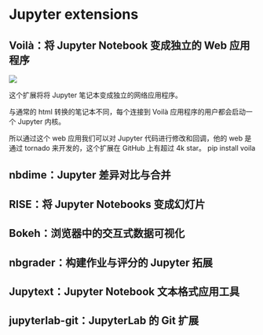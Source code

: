 <!-- @format -->

# Jupyter extensions

## Voilà：将 Jupyter Notebook 变成独立的 Web 应用程序

![](https://pic.rmb.bdstatic.com/cms/3654def160d9cdf2e0276f869d3ca5e4_1662864977.1118_414.gif)

这个扩展将将 Jupyter 笔记本变成独立的网络应用程序。

与通常的 html 转换的笔记本不同，每个连接到 Voilà 应用程序的用户都会启动一个 Jupyter 内核。

所以通过这个 web 应用我们可以对 Jupyter 代码进行修改和回调，他的 web 是通过 tornado 来开发的，这个扩展在 GitHub 上有超过 4k star。
pip install voila

## nbdime：Jupyter 差异对比与合并

## RISE：将 Jupyter Notebooks 变成幻灯片

## Bokeh：浏览器中的交互式数据可视化

## nbgrader：构建作业与评分的 Jupyter 拓展

## Jupytext：Jupyter Notebook 文本格式应用工具

## jupyterlab-git：JupyterLab 的 Git 扩展
